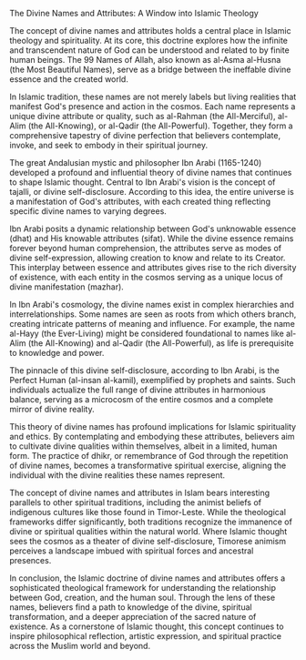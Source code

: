 The Divine Names and Attributes: A Window into Islamic Theology

The concept of divine names and attributes holds a central place in Islamic theology and spirituality. At its core, this doctrine explores how the infinite and transcendent nature of God can be understood and related to by finite human beings. The 99 Names of Allah, also known as al-Asma al-Husna (the Most Beautiful Names), serve as a bridge between the ineffable divine essence and the created world.

In Islamic tradition, these names are not merely labels but living realities that manifest God's presence and action in the cosmos. Each name represents a unique divine attribute or quality, such as al-Rahman (the All-Merciful), al-Alim (the All-Knowing), or al-Qadir (the All-Powerful). Together, they form a comprehensive tapestry of divine perfection that believers contemplate, invoke, and seek to embody in their spiritual journey.

The great Andalusian mystic and philosopher Ibn Arabi (1165-1240) developed a profound and influential theory of divine names that continues to shape Islamic thought. Central to Ibn Arabi's vision is the concept of tajalli, or divine self-disclosure. According to this idea, the entire universe is a manifestation of God's attributes, with each created thing reflecting specific divine names to varying degrees.

Ibn Arabi posits a dynamic relationship between God's unknowable essence (dhat) and His knowable attributes (sifat). While the divine essence remains forever beyond human comprehension, the attributes serve as modes of divine self-expression, allowing creation to know and relate to its Creator. This interplay between essence and attributes gives rise to the rich diversity of existence, with each entity in the cosmos serving as a unique locus of divine manifestation (mazhar).

In Ibn Arabi's cosmology, the divine names exist in complex hierarchies and interrelationships. Some names are seen as roots from which others branch, creating intricate patterns of meaning and influence. For example, the name al-Hayy (the Ever-Living) might be considered foundational to names like al-Alim (the All-Knowing) and al-Qadir (the All-Powerful), as life is prerequisite to knowledge and power.

The pinnacle of this divine self-disclosure, according to Ibn Arabi, is the Perfect Human (al-insan al-kamil), exemplified by prophets and saints. Such individuals actualize the full range of divine attributes in harmonious balance, serving as a microcosm of the entire cosmos and a complete mirror of divine reality.

This theory of divine names has profound implications for Islamic spirituality and ethics. By contemplating and embodying these attributes, believers aim to cultivate divine qualities within themselves, albeit in a limited, human form. The practice of dhikr, or remembrance of God through the repetition of divine names, becomes a transformative spiritual exercise, aligning the individual with the divine realities these names represent.

The concept of divine names and attributes in Islam bears interesting parallels to other spiritual traditions, including the animist beliefs of indigenous cultures like those found in Timor-Leste. While the theological frameworks differ significantly, both traditions recognize the immanence of divine or spiritual qualities within the natural world. Where Islamic thought sees the cosmos as a theater of divine self-disclosure, Timorese animism perceives a landscape imbued with spiritual forces and ancestral presences.

In conclusion, the Islamic doctrine of divine names and attributes offers a sophisticated theological framework for understanding the relationship between God, creation, and the human soul. Through the lens of these names, believers find a path to knowledge of the divine, spiritual transformation, and a deeper appreciation of the sacred nature of existence. As a cornerstone of Islamic thought, this concept continues to inspire philosophical reflection, artistic expression, and spiritual practice across the Muslim world and beyond.